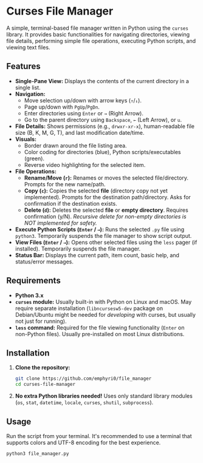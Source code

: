 # Curses File Manager

A simple, terminal-based file manager written in Python using the `curses` library. It provides basic functionalities for navigating directories, viewing file details, performing simple file operations, executing Python scripts, and viewing text files.

## Features

* **Single-Pane View:** Displays the contents of the current directory in a single list.
* **Navigation:**
    * Move selection up/down with arrow keys (`↑`/`↓`).
    * Page up/down with `PgUp`/`PgDn`.
    * Enter directories using `Enter` or `→` (Right Arrow).
    * Go to the parent directory using `Backspace`, `←` (Left Arrow), or `u`.
* **File Details:** Shows permissions (e.g., `drwxr-xr-x`), human-readable file size (B, K, M, G, T), and last modification date/time.
* **Visuals:**
    * Border drawn around the file listing area.
    * Color coding for directories (blue), Python scripts/executables (green).
    * Reverse video highlighting for the selected item.
* **File Operations:**
    * **Rename/Move (`r`):** Renames or moves the selected file/directory. Prompts for the new name/path.
    * **Copy (`c`):** Copies the selected **file** (directory copy not yet implemented). Prompts for the destination path/directory. Asks for confirmation if the destination exists.
    * **Delete (`d`):** Deletes the selected **file** or **empty directory**. Requires confirmation (y/N). *Recursive delete for non-empty directories is NOT implemented for safety.*
* **Execute Python Scripts (`Enter` / `→`):** Runs the selected `.py` file using `python3`. Temporarily suspends the file manager to show script output.
* **View Files (`Enter` / `→`):** Opens other selected files using the `less` pager (if installed). Temporarily suspends the file manager.
* **Status Bar:** Displays the current path, item count, basic help, and status/error messages.

## Requirements

* **Python 3.x**
* **`curses` module:** Usually built-in with Python on Linux and macOS. May require separate installation (`libncursesw5-dev` package on Debian/Ubuntu might be needed for *developing* with curses, but usually not just for running).
* **`less` command:** Required for the file viewing functionality (`Enter` on non-Python files). Usually pre-installed on most Linux distributions.

## Installation

1.  **Clone the repository:**
    ```bash
    git clone https://github.com/emphyri0/file_manager
    cd curses-file-manager 
    ```
    

2.  **No extra Python libraries needed!** Uses only standard library modules (`os`, `stat`, `datetime`, `locale`, `curses`, `shutil`, `subprocess`).

## Usage

Run the script from your terminal. It's recommended to use a terminal that supports colors and UTF-8 encoding for the best experience.

```bash
python3 file_manager.py
